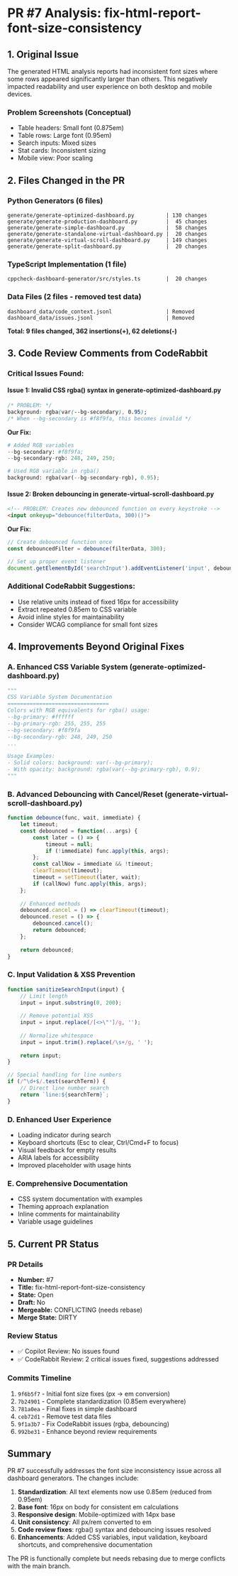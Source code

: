 # PR #7 Analysis: fix-html-report-font-size-consistency

## 1. Original Issue

The generated HTML analysis reports had inconsistent font sizes where some rows appeared significantly larger than others. This negatively impacted readability and user experience on both desktop and mobile devices.

### Problem Screenshots (Conceptual)
- Table headers: Small font (0.875em)
- Table rows: Large font (0.95em) 
- Search inputs: Mixed sizes
- Stat cards: Inconsistent sizing
- Mobile view: Poor scaling

## 2. Files Changed in the PR

### Python Generators (6 files)
```
generate/generate-optimized-dashboard.py          | 130 changes
generate/generate-production-dashboard.py         |  45 changes
generate/generate-simple-dashboard.py             |  58 changes
generate/generate-standalone-virtual-dashboard.py |  20 changes
generate/generate-virtual-scroll-dashboard.py     | 149 changes
generate/generate-split-dashboard.py              |  20 changes
```

### TypeScript Implementation (1 file)
```
cppcheck-dashboard-generator/src/styles.ts        |  20 changes
```

### Data Files (2 files - removed test data)
```
dashboard_data/code_context.jsonl                 | Removed
dashboard_data/issues.jsonl                       | Removed
```

**Total: 9 files changed, 362 insertions(+), 62 deletions(-)**

## 3. Code Review Comments from CodeRabbit

### Critical Issues Found:

#### Issue 1: Invalid CSS rgba() syntax in generate-optimized-dashboard.py
```css
/* PROBLEM: */
background: rgba(var(--bg-secondary), 0.95);
/* When --bg-secondary is #f8f9fa, this becomes invalid */
```

**Our Fix:**
```python
# Added RGB variables
--bg-secondary: #f8f9fa;
--bg-secondary-rgb: 248, 249, 250;

# Used RGB variable in rgba()
background: rgba(var(--bg-secondary-rgb), 0.95);
```

#### Issue 2: Broken debouncing in generate-virtual-scroll-dashboard.py
```html
<!-- PROBLEM: Creates new debounced function on every keystroke -->
<input onkeyup="debounce(filterData, 300)()">
```

**Our Fix:**
```javascript
// Create debounced function once
const debouncedFilter = debounce(filterData, 300);

// Set up proper event listener
document.getElementById('searchInput').addEventListener('input', debouncedFilter);
```

### Additional CodeRabbit Suggestions:
- Use relative units instead of fixed 16px for accessibility
- Extract repeated 0.85em to CSS variable
- Avoid inline styles for maintainability
- Consider WCAG compliance for small font sizes

## 4. Improvements Beyond Original Fixes

### A. Enhanced CSS Variable System (generate-optimized-dashboard.py)
```python
"""
CSS Variable System Documentation
================================
Colors with RGB equivalents for rgba() usage:
--bg-primary: #ffffff
--bg-primary-rgb: 255, 255, 255
--bg-secondary: #f8f9fa  
--bg-secondary-rgb: 248, 249, 250
...

Usage Examples:
- Solid colors: background: var(--bg-primary);
- With opacity: background: rgba(var(--bg-primary-rgb), 0.9);
"""
```

### B. Advanced Debouncing with Cancel/Reset (generate-virtual-scroll-dashboard.py)
```javascript
function debounce(func, wait, immediate) {
    let timeout;
    const debounced = function(...args) {
        const later = () => {
            timeout = null;
            if (!immediate) func.apply(this, args);
        };
        const callNow = immediate && !timeout;
        clearTimeout(timeout);
        timeout = setTimeout(later, wait);
        if (callNow) func.apply(this, args);
    };
    
    // Enhanced methods
    debounced.cancel = () => clearTimeout(timeout);
    debounced.reset = () => {
        debounced.cancel();
        return debounced;
    };
    
    return debounced;
}
```

### C. Input Validation & XSS Prevention
```javascript
function sanitizeSearchInput(input) {
    // Limit length
    input = input.substring(0, 200);
    
    // Remove potential XSS
    input = input.replace(/[<>\"']/g, '');
    
    // Normalize whitespace
    input = input.trim().replace(/\s+/g, ' ');
    
    return input;
}

// Special handling for line numbers
if (/^\d+$/.test(searchTerm)) {
    // Direct line number search
    return `line:${searchTerm}`;
}
```

### D. Enhanced User Experience
- Loading indicator during search
- Keyboard shortcuts (Esc to clear, Ctrl/Cmd+F to focus)
- Visual feedback for empty results
- ARIA labels for accessibility
- Improved placeholder with usage hints

### E. Comprehensive Documentation
- CSS system documentation with examples
- Theming approach explanation
- Inline comments for maintainability
- Variable usage guidelines

## 5. Current PR Status

### PR Details
- **Number:** #7
- **Title:** fix-html-report-font-size-consistency
- **State:** Open
- **Draft:** No
- **Mergeable:** CONFLICTING (needs rebase)
- **Merge State:** DIRTY

### Review Status
- ✅ Copilot Review: No issues found
- ✅ CodeRabbit Review: 2 critical issues fixed, suggestions addressed

### Commits Timeline
1. `9f6b5f7` - Initial font size fixes (px → em conversion)
2. `7b24901` - Complete standardization (0.85em everywhere)
3. `781a0ea` - Final fixes in simple dashboard
4. `ceb72d1` - Remove test data files
5. `9f1a3b7` - Fix CodeRabbit issues (rgba, debouncing)
6. `992be31` - Enhance beyond review requirements

## Summary

PR #7 successfully addresses the font size inconsistency issue across all dashboard generators. The changes include:

1. **Standardization**: All text elements now use 0.85em (reduced from 0.95em)
2. **Base font**: 16px on body for consistent em calculations
3. **Responsive design**: Mobile-optimized with 14px base
4. **Unit consistency**: All px/rem converted to em
5. **Code review fixes**: rgba() syntax and debouncing issues resolved
6. **Enhancements**: Added CSS variables, input validation, keyboard shortcuts, and comprehensive documentation

The PR is functionally complete but needs rebasing due to merge conflicts with the main branch.